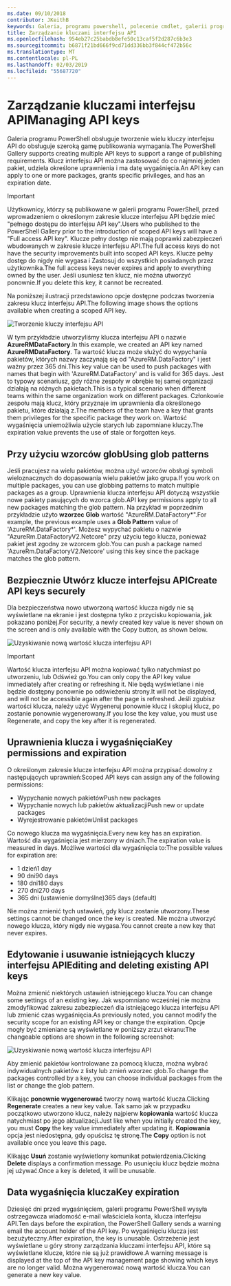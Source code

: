 ```yaml
---
ms.date: 09/10/2018
contributor: JKeithB
keywords: Galeria, programu powershell, polecenie cmdlet, galerii programu PowerShell
title: Zarządzanie kluczami interfejsu API
ms.openlocfilehash: 954eb27c25babdb8efe50c13caf5f2d287c6b3e3
ms.sourcegitcommit: b6871f21bd666f9cd71dd336bb3f844cf472b56c
ms.translationtype: MT
ms.contentlocale: pl-PL
ms.lasthandoff: 02/03/2019
ms.locfileid: "55687720"
---
```

# <a name="managing-api-keys"></a><span data-ttu-id="50445-103">Zarządzanie kluczami interfejsu API</span><span class="sxs-lookup"><span data-stu-id="50445-103">Managing API keys</span></span>

<span data-ttu-id="50445-104">Galeria programu PowerShell obsługuje tworzenie wielu kluczy interfejsu API do obsługuje szeroką gamę publikowania wymagania.</span><span class="sxs-lookup"><span data-stu-id="50445-104">The PowerShell Gallery supports creating multiple API keys to support a range of publishing requirements.</span></span> <span data-ttu-id="50445-105">Klucz interfejsu API można zastosować do co najmniej jeden pakiet, udziela określone uprawnienia i ma datę wygaśnięcia.</span><span class="sxs-lookup"><span data-stu-id="50445-105">An API key can apply to one or more packages, grants specific privileges, and has an expiration date.</span></span>

> [!IMPORTANT]
> <span data-ttu-id="50445-106">Użytkownicy, którzy są publikowane w galerii programu PowerShell, przed wprowadzeniem o określonym zakresie klucze interfejsu API będzie mieć "pełnego dostępu do interfejsu API key".</span><span class="sxs-lookup"><span data-stu-id="50445-106">Users who published to the PowerShell Gallery prior to the introduction of scoped API keys will have a "Full access API key".</span></span> <span data-ttu-id="50445-107">Klucze pełny dostęp nie mają poprawki zabezpieczeń wbudowanych w zakresie klucze interfejsu API.</span><span class="sxs-lookup"><span data-stu-id="50445-107">The full access keys do not have the security improvements built into scoped API keys.</span></span> <span data-ttu-id="50445-108">Klucze pełny dostęp do nigdy nie wygasa i Zastosuj do wszystkich posiadanych przez użytkownika.</span><span class="sxs-lookup"><span data-stu-id="50445-108">The full access keys never expires and apply to everything owned by the user.</span></span> <span data-ttu-id="50445-109">Jeśli usuniesz ten klucz, nie można utworzyć ponownie.</span><span class="sxs-lookup"><span data-stu-id="50445-109">If you delete this key, it cannot be recreated.</span></span>

<span data-ttu-id="50445-110">Na poniższej ilustracji przedstawiono opcje dostępne podczas tworzenia zakresu klucz interfejsu API.</span><span class="sxs-lookup"><span data-stu-id="50445-110">The following image shows the options available when creating a scoped API key.</span></span>

![Tworzenie kluczy interfejsu API](../../Images/PSGallery_KeyScoped.png)

<span data-ttu-id="50445-112">W tym przykładzie utworzyliśmy klucza interfejsu API o nazwie **AzureRMDataFactory**.</span><span class="sxs-lookup"><span data-stu-id="50445-112">In this example, we created an API key named **AzureRMDataFactory**.</span></span> <span data-ttu-id="50445-113">Ta wartość klucza może służyć do wypychania pakietów, których nazwy zaczynają się od "AzureRM.DataFactory" i jest ważny przez 365 dni.</span><span class="sxs-lookup"><span data-stu-id="50445-113">This key value can be used to push packages with names that begin with 'AzureRM.DataFactory' and is valid for 365 days.</span></span> <span data-ttu-id="50445-114">Jest to typowy scenariusz, gdy różne zespoły w obrębie tej samej organizacji działają na różnych pakietach.</span><span class="sxs-lookup"><span data-stu-id="50445-114">This is a typical scenario when different teams within the same organization work on different packages.</span></span> <span data-ttu-id="50445-115">Członkowie zespołu mają klucz, który przyznaje im uprawnienia dla określonego pakietu, które działają z.</span><span class="sxs-lookup"><span data-stu-id="50445-115">The members of the team have a key that grants them privileges for the specific package they work on.</span></span>
<span data-ttu-id="50445-116">Wartość wygaśnięcia uniemożliwia użycie starych lub zapomniane kluczy.</span><span class="sxs-lookup"><span data-stu-id="50445-116">The expiration value prevents the use of stale or forgotten keys.</span></span>

## <a name="using-glob-patterns"></a><span data-ttu-id="50445-117">Przy użyciu wzorców glob</span><span class="sxs-lookup"><span data-stu-id="50445-117">Using glob patterns</span></span>

<span data-ttu-id="50445-118">Jeśli pracujesz na wielu pakietów, można użyć wzorców obsługi symboli wieloznacznych do dopasowania wielu pakietów jako grupa.</span><span class="sxs-lookup"><span data-stu-id="50445-118">If you work on multiple packages, you can use globbing patterns to match multiple packages as a group.</span></span> <span data-ttu-id="50445-119">Uprawnienia klucza interfejsu API dotyczą wszystkie nowe pakiety pasujących do wzorca glob.</span><span class="sxs-lookup"><span data-stu-id="50445-119">API key permissions apply to all new packages matching the glob pattern.</span></span> <span data-ttu-id="50445-120">Na przykład w poprzednim przykładzie użyto **wzorzec Glob** wartość "AzureRM.DataFactory\*".</span><span class="sxs-lookup"><span data-stu-id="50445-120">For example, the previous example uses a **Glob Pattern** value of 'AzureRM.DataFactory\*'.</span></span> <span data-ttu-id="50445-121">Możesz wypychać pakietu o nazwie "AzureRm.DataFactoryV2.Netcore" przy użyciu tego klucza, ponieważ pakiet jest zgodny ze wzorcem glob.</span><span class="sxs-lookup"><span data-stu-id="50445-121">You can push a package named 'AzureRm.DataFactoryV2.Netcore' using this key since the package matches the glob pattern.</span></span>

## <a name="create-api-keys-securely"></a><span data-ttu-id="50445-122">Bezpiecznie Utwórz klucze interfejsu API</span><span class="sxs-lookup"><span data-stu-id="50445-122">Create API keys securely</span></span>

<span data-ttu-id="50445-123">Dla bezpieczeństwa nowo utworzoną wartość klucza nigdy nie są wyświetlane na ekranie i jest dostępna tylko z przycisku kopiowania, jak pokazano poniżej.</span><span class="sxs-lookup"><span data-stu-id="50445-123">For security, a newly created key value is never shown on the screen and is only available with the Copy button, as shown below.</span></span>

![Uzyskiwanie nową wartość klucza interfejsu API](../../Images/PSGallery_CopyCreatedKey.png)

> [!IMPORTANT]
> <span data-ttu-id="50445-125">Wartość klucza interfejsu API można kopiować tylko natychmiast po utworzeniu, lub Odśwież go.</span><span class="sxs-lookup"><span data-stu-id="50445-125">You can only copy the API key value immediately after creating or refreshing it.</span></span> <span data-ttu-id="50445-126">Nie będą wyświetlane i nie będzie dostępny ponownie po odświeżeniu strony.</span><span class="sxs-lookup"><span data-stu-id="50445-126">It will not be displayed, and will not be accessible again after the page is refreshed.</span></span> <span data-ttu-id="50445-127">Jeśli zgubisz wartości klucza, należy użyć Wygeneruj ponownie klucz i skopiuj klucz, po zostanie ponownie wygenerowany.</span><span class="sxs-lookup"><span data-stu-id="50445-127">If you lose the key value, you must use Regenerate, and copy the key after it is regenerated.</span></span>

## <a name="key-permissions-and-expiration"></a><span data-ttu-id="50445-128">Uprawnienia klucza i wygaśnięcia</span><span class="sxs-lookup"><span data-stu-id="50445-128">Key permissions and expiration</span></span>

<span data-ttu-id="50445-129">O określonym zakresie klucze interfejsu API można przypisać dowolny z następujących uprawnień:</span><span class="sxs-lookup"><span data-stu-id="50445-129">Scoped API keys can assign any of the following permissions:</span></span>

- <span data-ttu-id="50445-130">Wypychanie nowych pakietów</span><span class="sxs-lookup"><span data-stu-id="50445-130">Push new packages</span></span>
- <span data-ttu-id="50445-131">Wypychanie nowych lub pakietów aktualizacji</span><span class="sxs-lookup"><span data-stu-id="50445-131">Push new or update packages</span></span>
- <span data-ttu-id="50445-132">Wyrejestrowanie pakietów</span><span class="sxs-lookup"><span data-stu-id="50445-132">Unlist packages</span></span>

<span data-ttu-id="50445-133">Co nowego klucza ma wygaśnięcia.</span><span class="sxs-lookup"><span data-stu-id="50445-133">Every new key has an expiration.</span></span> <span data-ttu-id="50445-134">Wartość dla wygaśnięcia jest mierzony w dniach.</span><span class="sxs-lookup"><span data-stu-id="50445-134">The expiration value is measured in days.</span></span> <span data-ttu-id="50445-135">Możliwe wartości dla wygaśnięcia to:</span><span class="sxs-lookup"><span data-stu-id="50445-135">The possible values for expiration are:</span></span>

- <span data-ttu-id="50445-136">1 dzień</span><span class="sxs-lookup"><span data-stu-id="50445-136">1 day</span></span>
- <span data-ttu-id="50445-137">90 dni</span><span class="sxs-lookup"><span data-stu-id="50445-137">90 days</span></span>
- <span data-ttu-id="50445-138">180 dni</span><span class="sxs-lookup"><span data-stu-id="50445-138">180 days</span></span>
- <span data-ttu-id="50445-139">270 dni</span><span class="sxs-lookup"><span data-stu-id="50445-139">270 days</span></span>
- <span data-ttu-id="50445-140">365 dni (ustawienie domyślne)</span><span class="sxs-lookup"><span data-stu-id="50445-140">365 days (default)</span></span>

<span data-ttu-id="50445-141">Nie można zmienić tych ustawień, gdy klucz zostanie utworzony.</span><span class="sxs-lookup"><span data-stu-id="50445-141">These settings cannot be changed once the key is created.</span></span> <span data-ttu-id="50445-142">Nie można utworzyć nowego klucza, który nigdy nie wygasa.</span><span class="sxs-lookup"><span data-stu-id="50445-142">You cannot create a new key that never expires.</span></span>

## <a name="editing-and-deleting-existing-api-keys"></a><span data-ttu-id="50445-143">Edytowanie i usuwanie istniejących kluczy interfejsu API</span><span class="sxs-lookup"><span data-stu-id="50445-143">Editing and deleting existing API keys</span></span>

<span data-ttu-id="50445-144">Można zmienić niektórych ustawień istniejącego klucza.</span><span class="sxs-lookup"><span data-stu-id="50445-144">You can change some settings of an existing key.</span></span> <span data-ttu-id="50445-145">Jak wspomniano wcześniej nie można zmodyfikować zakresu zabezpieczeń dla istniejącego klucza interfejsu API lub zmienić czas wygaśnięcia.</span><span class="sxs-lookup"><span data-stu-id="50445-145">As previously noted, you cannot modify the security scope for an existing API key or change the expiration.</span></span> <span data-ttu-id="50445-146">Opcje mogły być zmieniane są wyświetlane w poniższy zrzut ekranu:</span><span class="sxs-lookup"><span data-stu-id="50445-146">The changeable options are shown in the following screenshot:</span></span>

![Uzyskiwanie nową wartość klucza interfejsu API](../../Images/PSGallery_EditAPIKey.png)

<span data-ttu-id="50445-148">Aby zmienić pakietów kontrolowane za pomocą klucza, można wybrać indywidualnych pakietów z listy lub zmień wzorzec glob.</span><span class="sxs-lookup"><span data-stu-id="50445-148">To change the packages controlled by a key, you can choose individual packages from the list or change the glob pattern.</span></span>

<span data-ttu-id="50445-149">Klikając **ponownie wygenerować** tworzy nową wartość klucza.</span><span class="sxs-lookup"><span data-stu-id="50445-149">Clicking **Regenerate** creates a new key value.</span></span> <span data-ttu-id="50445-150">Tak samo jak w przypadku początkowo utworzono klucz, należy najpierw **kopiowania** wartość klucza natychmiast po jego aktualizacji.</span><span class="sxs-lookup"><span data-stu-id="50445-150">Just like when you initially created the key, you must **Copy** the key value immediately after updating it.</span></span> <span data-ttu-id="50445-151">**Kopiowania** opcja jest niedostępna, gdy opuścisz tę stronę.</span><span class="sxs-lookup"><span data-stu-id="50445-151">The **Copy** option is not available once you leave this page.</span></span>

<span data-ttu-id="50445-152">Klikając **Usuń** zostanie wyświetlony komunikat potwierdzenia.</span><span class="sxs-lookup"><span data-stu-id="50445-152">Clicking **Delete** displays a confirmation message.</span></span> <span data-ttu-id="50445-153">Po usunięciu klucz będzie można jej używać.</span><span class="sxs-lookup"><span data-stu-id="50445-153">Once a key is deleted, it will be unusable.</span></span>

## <a name="key-expiration"></a><span data-ttu-id="50445-154">Data wygaśnięcia klucza</span><span class="sxs-lookup"><span data-stu-id="50445-154">Key expiration</span></span>

<span data-ttu-id="50445-155">Dziesięć dni przed wygaśnięciem, galerii programu PowerShell wysyła ostrzegawcza wiadomość e-mail właściciela konta, klucza interfejsu API.</span><span class="sxs-lookup"><span data-stu-id="50445-155">Ten days before the expiration, the PowerShell Gallery sends a warning email the account holder of the API key.</span></span> <span data-ttu-id="50445-156">Po wygaśnięciu klucza jest bezużyteczny.</span><span class="sxs-lookup"><span data-stu-id="50445-156">After expiration, the key is unusable.</span></span> <span data-ttu-id="50445-157">Ostrzeżenie jest wyświetlane u góry strony zarządzania kluczami interfejsu API, które są wyświetlane klucze, które nie są już prawidłowe.</span><span class="sxs-lookup"><span data-stu-id="50445-157">A warning message is displayed at the top of the API key management page showing which keys are no longer valid.</span></span> <span data-ttu-id="50445-158">Można wygenerować nową wartość klucza.</span><span class="sxs-lookup"><span data-stu-id="50445-158">You can generate a new key value.</span></span>
